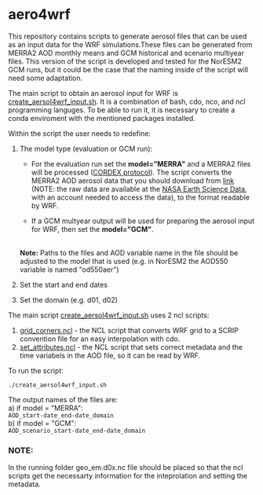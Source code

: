 # aero4wrf

This  repository contains scripts to generate aerosol files that can be used as an input data for the WRF simulations.These files can be generated from MERRA2 AOD monthly means and GCM historical and scenario multiyear files. This version of the script is developed and tested for the NorESM2 GCM runs, but it could be the case that the naming inside of the script will need some adaptation.

The main script to obtain an aerosol input for WRF is [create_aersol4wrf_input.sh](./create_aersol4wrf_input.sh). It is a combination of bash, cdo, nco, and ncl programming languges. To be able to run it, it is necessary to create a conda enviroment with the mentioned packages installed. 

Within the script the user needs to redefine:

1. The model type (evaluation or GCM run):

	* For the evaluation run set the **model="MERRA"** and a MERRA2 files will be processed ([CORDEX protocol](https://cordex.org/wp-content/uploads/2021/05/CORDEX-CMIP6_exp_design_RCM.pdf)). The script converts the MERRA2 AOD aerosol data that you should download from [link](https://b2share.fz-juelich.de/records/?community=a140d3f3-0117-4665-9945-4c7fcb9afb51&sort=mostrecent&page=1&size=10) (NOTE: the raw data are available at the [NASA Earth Science Data](https://goldsmr4.gesdisc.eosdis.nasa.gov/data/MERRA2_MONTHLY/M2IMNXGAS.5.12.4/), with an account needed to access the data), to the format readable by WRF. 

	* If a GCM multyear output will be used for preparing the aerosol input for WRF, then set the **model="GCM"**.

	<br/> **Note:** Paths to the files and AOD variable name in the file should be adjusted to the model that is used (e.g. in NorESM2 the AOD550 variable is named "od550aer")

3. Set the start and end dates 

4. Set the domain (e.g. d01, d02)
	
The main script [create_aersol4wrf_input.sh](./create_aersol4wrf_input.sh) uses 2 ncl scripts:
1. [grid_corners.ncl](./grid_corners.ncl) - the NCL script that converts WRF grid to a SCRIP convention file for an easy interpolation with cdo. 
2. [set_attributes.ncl](./set_attributes.ncl)  - the NCL script that sets correct metadata and the time variabels in the AOD file, so it can be read by WRF.

To run the script:
	                    
    ./create_aersol4wrf_input.sh

The output names of the files are:
	<br/> a) if model = "MERRA":
	<br/> `AOD_start-date_end-date_domain`
	<br/> b) if model = "GCM":
	<br/> `AOD_scenario_start-date_end-date_domain`
	
	
### NOTE: ###
In the running folder geo_em.d0x.nc file should be placed so that the ncl scripts get the necessarty information for the inteprolation and setting the metadata. 

